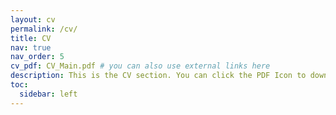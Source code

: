 ```yaml
---
layout: cv
permalink: /cv/
title: CV
nav: true
nav_order: 5
cv_pdf: CV_Main.pdf # you can also use external links here
description: This is the CV section. You can click the PDF Icon to download my CV.
toc:
  sidebar: left
---
```


